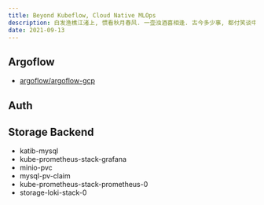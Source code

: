 ```yaml
---
title: Beyond Kubeflow, Cloud Native MLOps
description: 白发渔樵江渚上, 惯看秋月春风. 一壶浊酒喜相逢. 古今多少事, 都付笑谈中.
date: 2021-09-13
---
```


## Argoflow

* [argoflow/argoflow-gcp](https://github.com/argoflow/argoflow-gcp)

## Auth

## Storage Backend

* katib-mysql
* kube-prometheus-stack-grafana
* minio-pvc
* mysql-pv-claim
* kube-prometheus-stack-prometheus-0
* storage-loki-stack-0
